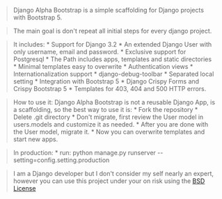 >Django Alpha Bootstrap is a simple scaffolding for Django projects with Bootstrap 5.

>The main goal is don't repeat all initial steps for every django project.

>It includes:
    * Support for Django 3.2
	* An extended Django User with only username, email and password.
	* Exclusive support for Postgresql
	* The Path includes apps, templates and static directories
	* Minimal templates easy to overwrite
	* Authentication views
	* Internationalization support
	* django-debug-toolbar
	* Separated local setting
	* Integration with Bootstrap 5
	* Django Crispy Forms and Crispy Bootstrap 5
	* Templates for 403, 404 and 500 HTTP errors.

>How to use it:
>Django Alpha Bootstrap is not a reusable Django App, is a scaffolding, so the best way to use it is:
	* Fork the repository
	* Delete .git directory
	* Don't migrate, first review the User model in users.models and customize it as needed.
	* After you are done with the User model, migrate it.
	* Now you can overwrite templates and start new apps.

>In production:
	* run: python manage.py runserver --setting=config.setting.production

>I am a Django developer but I don't consider my self nearly an expert,
however you can use this project under your on risk using the [BSD License](https://opensource.org/licenses/BSD-3-Clause)
